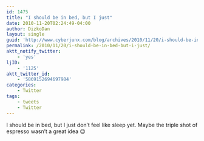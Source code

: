 ```yaml
---
id: 1475
title: "I should be in bed, but I just"
date: 2010-11-20T02:24:49-04:00
author: DizkoDan
layout: single
guid: 'http://www.cyberjunx.com/blog/archives/2010/11/20/i-should-be-in-bed-but-i-just/'
permalink: /2010/11/20/i-should-be-in-bed-but-i-just/
aktt_notify_twitter:
    - 'yes'
ljID:
    - '1125'
aktt_twitter_id:
    - '5869152694697984'
categories:
    - Twitter
tags:
    - tweets
    - Twitter
---
```


I should be in bed, but I just don’t feel like sleep yet. Maybe the triple shot of espresso wasn’t a great idea 😉